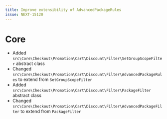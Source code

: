 ```yaml
---
title: Improve extensibility of AdvancedPackageRules
issue: NEXT-15120
---
```

# Core
* Added `src\Core\Checkout\Promotion\Cart\Discount\Filter\SetGroupScopeFilter` abstract class
* Changed `src\Core\Checkout\Promotion\Cart\Discount\Filter\AdvancedPackageRules` to extend from `SetGroupScopeFilter`
* Added `src\Core\Checkout\Promotion\Cart\Discount\Filter\PackageFilter` abstract class
* Changed `src\Core\Checkout\Promotion\Cart\Discount\Filter\AdvancedPackageFilter` to extend from `PackageFilter`
